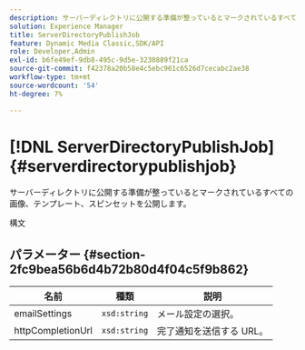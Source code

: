 ```yaml
---
description: サーバーディレクトリに公開する準備が整っているとマークされているすべての画像、テンプレート、スピンセットを公開します。
solution: Experience Manager
title: ServerDirectoryPublishJob
feature: Dynamic Media Classic,SDK/API
role: Developer,Admin
exl-id: b6fe49ef-9db8-495c-9d5e-3230889f21ca
source-git-commit: f42378a20b58e4c5ebc961c6526d7cecabc2ae38
workflow-type: tm+mt
source-wordcount: '54'
ht-degree: 7%

---
```


# [!DNL ServerDirectoryPublishJob]{#serverdirectorypublishjob}

サーバーディレクトリに公開する準備が整っているとマークされているすべての画像、テンプレート、スピンセットを公開します。

構文

## パラメーター {#section-2fc9bea56b6d4b72b80d4f04c5f9b862}

| 名前 | 種類 | 説明 |
|---|---|---|
| emailSettings | `xsd:string` | メール設定の選択。 |
| httpCompletionUrl | `xsd:string` | 完了通知を送信する URL。 |
